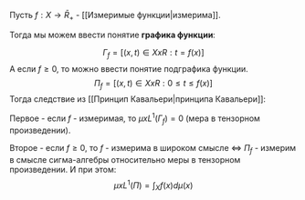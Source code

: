 Пусть $f : X \rightarrow \bar{R}_{+}$ - [[Измеримые функции|измерима]].

Тогда мы можем ввести понятие **графика функции**:

$$
\Gamma_{f} = [(x, t) \in X x R: t = f(x)]
$$
А если $f \geq 0$, то можно ввести понятие подграфика функции.
$$
\Pi_{f} =[(x, t) \in X x R: 0 \leq t \leq f(x)]
$$
Тогда следствие из [[Принцип Кавальери|принципа Кавальери]]:

Первое - если $f$ - измеримая, то $\mu x L^{1}(\Gamma_{f}) = 0$ (мера в тензорном произведении).

Второе - если $f \geq 0$, то $f$ - измерима в широком смысле $\iff$ $\Pi_{f}$ - измерим в смысле сигма-алгебры относительно меры в тензорном произведении. И при этом:
$$
\mu x L^{1}(\Pi) = \int_{X} f(x)d\mu(x)
$$


